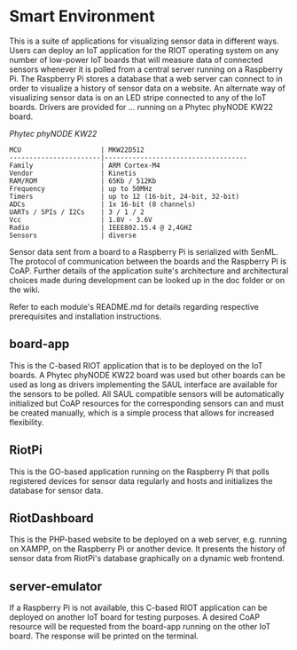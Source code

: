 # Smart Environment

This is a suite of applications for visualizing sensor data in different ways. Users can deploy an IoT application for the RIOT operating system on any number of low-power IoT boards that will measure data of connected sensors whenever it is polled from a central server running on a Raspberry Pi. The Raspberry Pi stores a database that a web server can connect to in order to visualize a history of sensor data on a website. An alternate way of visualizing sensor data is on an LED stripe connected to any of the IoT boards. Drivers are provided for ... running on a Phytec phyNODE KW22 board.

*Phytec phyNODE KW22*

    MCU                    | MKW22D512
    -----------------------|------------------------------------
    Family                 | ARM Cortex-M4
    Vendor                 | Kinetis
    RAM/ROM                | 65Kb / 512Kb
    Frequency              | up to 50MHz
    Timers                 | up to 12 (16-bit, 24-bit, 32-bit)
    ADCs                   | 1x 16-bit (8 channels)
    UARTs / SPIs / I2Cs    | 3 / 1 / 2
    Vcc                    | 1.8V - 3.6V
    Radio                  | IEEE802.15.4 @ 2,4GHZ
    Sensors                | diverse
    
Sensor data sent from a board to a Raspberry Pi is serialized with SenML. The protocol of communication between the boards and the Raspberry Pi is CoAP. Further details of the application suite's architecture and architectural choices made during development can be looked up in the doc folder or on the wiki.

Refer to each module's README.md for details regarding respective prerequisites and installation instructions.

## board-app

This is the C-based RIOT application that is to be deployed on the IoT boards. A Phytec phyNODE KW22 board was used but other boards can be used as long as drivers implementing the SAUL interface are available for the sensors to be polled. All SAUL compatible sensors will be automatically initialized but CoAP resources for the corresponding sensors can and must be created manually, which is a simple process that allows for increased flexibility.

## RiotPi

This is the GO-based application running on the Raspberry Pi that polls registered devices for sensor data regularly and hosts and initializes the database for sensor data.

## RiotDashboard

This is the PHP-based website to be deployed on a web server, e.g. running on XAMPP, on the Raspberry Pi or another device. It presents the history of sensor data from RiotPi's database graphically on a dynamic web frontend.

## server-emulator

If a Raspberry Pi is not available, this C-based RIOT application can be deployed on another IoT board for testing purposes. A desired CoAP resource will be requested from the board-app running on the other IoT board. The response will be printed on the terminal.

